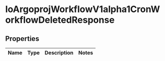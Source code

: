 
# IoArgoprojWorkflowV1alpha1CronWorkflowDeletedResponse

## Properties
Name | Type | Description | Notes
------------ | ------------- | ------------- | -------------



